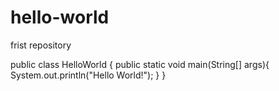 # hello-world
frist repository

public class HelloWorld {
    public static void main(String[] args){
        System.out.println("Hello World!");
    }
}
